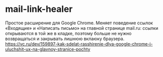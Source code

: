# mail-link-healer
Простое расширение для Google Chrome. Меняет поведение ссылок «Входящие» и «Написать письмо» на главной странице mail.ru: ссылки открываются в той же в кладке, поэтому больше не нужно возвращаться и закрывать лишнюю вклаюку браузера. 
https://vc.ru/dev/159897-kak-sdelat-rasshirenie-dlya-google-chrome-i-uluchshit-ux-na-glavnoy-stranice-pochty
